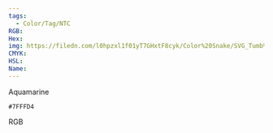 ```yaml
---
tags:
  - Color/Tag/NTC
RGB:
Hex:
img: https://filedn.com/l0hpzxl1f01yT7GHxtF8cyk/Color%20Snake/SVG_Tumb%20Mass%20No%20Name/7FFFD4.svg
CMYK:
HSL:
Name:
---
```

Aquamarine
```palette
#7FFFD4
```
RGB
